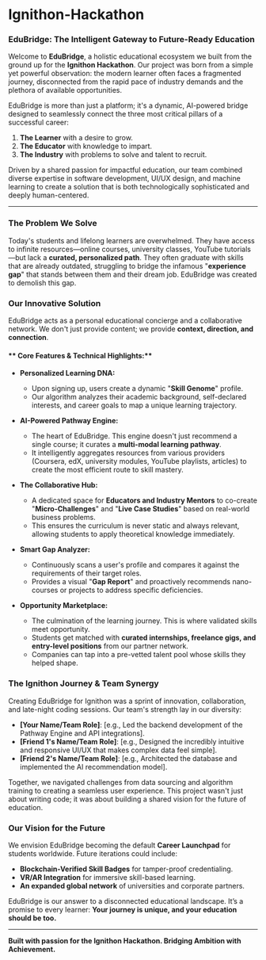 # Ignithon-Hackathon


### **EduBridge: The Intelligent Gateway to Future-Ready Education**

Welcome to **EduBridge**, a holistic educational ecosystem we built from the ground up for the **Ignithon Hackathon**. Our project was born from a simple yet powerful observation: the modern learner often faces a fragmented journey, disconnected from the rapid pace of industry demands and the plethora of available opportunities.

EduBridge is more than just a platform; it's a dynamic, AI-powered bridge designed to seamlessly connect the three most critical pillars of a successful career:
1.  **The Learner** with a desire to grow.
2.  **The Educator** with knowledge to impart.
3.  **The Industry** with problems to solve and talent to recruit.

Driven by a shared passion for impactful education, our team combined diverse expertise in software development, UI/UX design, and machine learning to create a solution that is both technologically sophisticated and deeply human-centered.

---

### **The Problem We Solve**

Today's students and lifelong learners are overwhelmed. They have access to infinite resources—online courses, university classes, YouTube tutorials—but lack a **curated, personalized path**. They often graduate with skills that are already outdated, struggling to bridge the infamous "**experience gap**" that stands between them and their dream job. EduBridge was created to demolish this gap.

### **Our Innovative Solution**

EduBridge acts as a personal educational concierge and a collaborative network. We don't just provide content; we provide **context, direction, and connection**.

#### ** Core Features & Technical Highlights:**

*   **Personalized Learning DNA:**
    *   Upon signing up, users create a dynamic "**Skill Genome**" profile.
    *   Our algorithm analyzes their academic background, self-declared interests, and career goals to map a unique learning trajectory.

*   **AI-Powered Pathway Engine:**
    *   The heart of EduBridge. This engine doesn't just recommend a single course; it curates a **multi-modal learning pathway**.
    *   It intelligently aggregates resources from various providers (Coursera, edX, university modules, YouTube playlists, articles) to create the most efficient route to skill mastery.

*   **The Collaborative Hub:**
    *   A dedicated space for **Educators and Industry Mentors** to co-create "**Micro-Challenges**" and "**Live Case Studies**" based on real-world business problems.
    *   This ensures the curriculum is never static and always relevant, allowing students to apply theoretical knowledge immediately.

*   **Smart Gap Analyzer:**
    *   Continuously scans a user's profile and compares it against the requirements of their target roles.
    *   Provides a visual "**Gap Report**" and proactively recommends nano-courses or projects to address specific deficiencies.

*   **Opportunity Marketplace:**
    *   The culmination of the learning journey. This is where validated skills meet opportunity.
    *   Students get matched with **curated internships, freelance gigs, and entry-level positions** from our partner network.
    *   Companies can tap into a pre-vetted talent pool whose skills they helped shape.

### **The Ignithon Journey & Team Synergy**

Creating EduBridge for Ignithon was a sprint of innovation, collaboration, and late-night coding sessions. Our team's strength lay in our diversity:

*   **[Your Name/Team Role]**: [e.g., Led the backend development of the Pathway Engine and API integrations].
*   **[Friend 1's Name/Team Role]**: [e.g., Designed the incredibly intuitive and responsive UI/UX that makes complex data feel simple].
*   **[Friend 2's Name/Team Role]**: [e.g., Architected the database and implemented the AI recommendation model].

Together, we navigated challenges from data sourcing and algorithm training to creating a seamless user experience. This project wasn't just about writing code; it was about building a shared vision for the future of education.

### **Our Vision for the Future**

We envision EduBridge becoming the default **Career Launchpad** for students worldwide. Future iterations could include:
*   **Blockchain-Verified Skill Badges** for tamper-proof credentialing.
*   **VR/AR Integration** for immersive skill-based learning.
*   **An expanded global network** of universities and corporate partners.

EduBridge is our answer to a disconnected educational landscape. It’s a promise to every learner: **Your journey is unique, and your education should be too.**

---
**Built with passion for the Ignithon Hackathon. Bridging Ambition with Achievement.**
